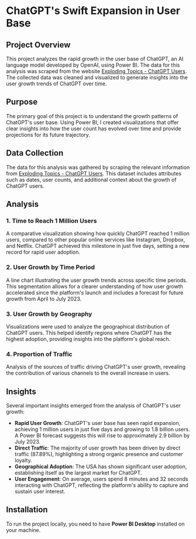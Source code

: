 # ChatGPT's Swift Expansion in User Base

## Project Overview
This project analyzes the rapid growth in the user base of ChatGPT, an AI language model developed by OpenAI, using Power BI. The data for this analysis was scraped from the website [Exploding Topics - ChatGPT Users](https://explodingtopics.com/blog/chatgpt-users). The collected data was cleaned and visualized to generate insights into the user growth trends of ChatGPT over time.

## Purpose
The primary goal of this project is to understand the growth patterns of ChatGPT's user base. Using Power BI, I created visualizations that offer clear insights into how the user count has evolved over time and provide projections for its future trajectory.

## Data Collection
The data for this analysis was gathered by scraping the relevant information from [Exploding Topics - ChatGPT Users](https://explodingtopics.com/blog/chatgpt-users). This dataset includes attributes such as dates, user counts, and additional context about the growth of ChatGPT users.

## Analysis
### 1. Time to Reach 1 Million Users
A comparative visualization showing how quickly ChatGPT reached 1 million users, compared to other popular online services like Instagram, Dropbox, and Netflix. ChatGPT achieved this milestone in just five days, setting a new record for rapid user adoption.

### 2. User Growth by Time Period
A line chart illustrating the user growth trends across specific time periods. This segmentation allows for a clearer understanding of how user growth accelerated since the platform's launch and includes a forecast for future growth from April to July 2023.

### 3. User Growth by Geography
Visualizations were used to analyze the geographical distribution of ChatGPT users. This helped identify regions where ChatGPT has the highest adoption, providing insights into the platform's global reach.

### 4. Proportion of Traffic
Analysis of the sources of traffic driving ChatGPT's user growth, revealing the contribution of various channels to the overall increase in users.

## Insights
Several important insights emerged from the analysis of ChatGPT's user growth:
- **Rapid User Growth**: ChatGPT's user base has seen rapid expansion, achieving 1 million users in just five days and growing to 1.8 billion users. A Power BI forecast suggests this will rise to approximately 2.9 billion by July 2023.
- **Direct Traffic**: The majority of user growth has been driven by direct traffic (87.89%), highlighting a strong organic presence and customer loyalty.
- **Geographical Adoption**: The USA has shown significant user adoption, establishing itself as the largest market for ChatGPT.
- **User Engagement**: On average, users spend 8 minutes and 32 seconds interacting with ChatGPT, reflecting the platform's ability to capture and sustain user interest.

## Installation
To run the project locally, you need to have **Power BI Desktop** installed on your machine.
